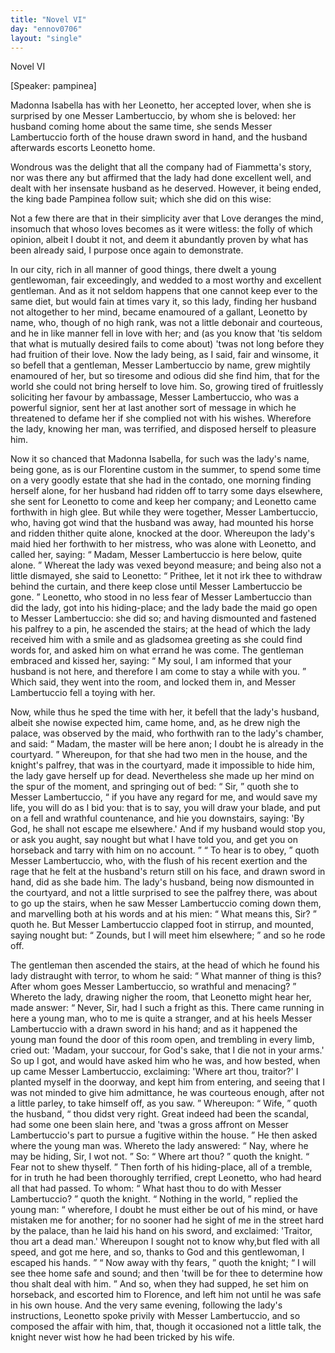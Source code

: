 ```yaml
---
title: "Novel VI"
day: "ennov0706"
layout: "single"
---
```

<html>
 <head>
 </head>
 <body>
  <div id="nov0706" type="novella" who="pampinea">
   <head>
    Novel VI
   </head>
   <p>
    [Speaker: pampinea]
   </p>
   <argument>
    <p>
     <milestone id="p07060001"/>
     <!--(i)-->
     Madonna Isabella has with her Leonetto, her
accepted lover, when she is surprised by one Messer Lambertuccio, by whom she is beloved:
her husband coming home about the same time, she sends Messer Lambertuccio forth of the
house drawn sword in hand, and the husband afterwards escorts Leonetto
home.
     <!--(/i)-->
    </p>
   </argument>
   <div3 type="commentary" who="author">
    <p>
     <milestone id="p07060002"/>
     <!--(sc)-->
     Wondrous
     <!--(/sc)-->
     was the delight that
	all the company had of Fiammetta's story, nor was there any but affirmed that the lady had
	done excellent well, and dealt with her insensate husband as he deserved.  However, it
	being ended, the king bade Pampinea follow suit; which she did on this wise:
    </p>
   </div3>
   <div3 type="commentary" who="pampinea">
    <p>
     <milestone id="p07060003"/>
     Not a few there are that in their simplicity aver that Love deranges the mind,
	insomuch that whoso loves becomes as it were witless: the folly of which opinion, albeit I
	doubt it not, and deem it abundantly proven by what has been already said, I purpose once
	again to demonstrate.
    </p>
   </div3>
   <p>
    <milestone id="p07060004"/>
    In our city, rich in all manner of good things, there dwelt a
young gentlewoman, fair exceedingly, and wedded to a most worthy and excellent
gentleman.
    <milestone id="p07060005"/>
    And as it not seldom happens that one cannot keep ever to the same
diet, but would fain at times vary it, so this lady, finding her husband not altogether to
her mind, became enamoured of a gallant, Leonetto by name, who, though of no high rank,
was not a little debonair and courteous, and he in like manner
fell in love with her; and (as you know that 'tis seldom that what is
mutually desired fails to come about) 'twas not long before they had
fruition of their love.
    <milestone id="p07060006"/>
    Now the lady being, as I said, fair and winsome,
it so befell that a gentleman, Messer Lambertuccio by name, grew mightily enamoured of
her, but so tiresome and odious did she
    <pb n="142"/>
    find him, that for the world she could
not bring herself to love him.  So, growing tired of fruitlessly soliciting her favour by
ambassage, Messer Lambertuccio, who was a powerful signior, sent her at last another sort
of message in which he threatened to defame her if she complied not with his
wishes. Wherefore the lady, knowing her man, was terrified, and disposed herself to
pleasure him.
   </p>
   <p>
    <milestone id="p07060007"/>
    Now it so chanced that Madonna Isabella, for such was the lady's
name, being gone, as is our Florentine custom in the summer, to spend some time on a very
goodly estate that she had in the contado, one morning finding herself alone, for her
husband had ridden off to tarry some days elsewhere, she sent for Leonetto to come and
keep her company; and Leonetto came forthwith in high glee.
    <milestone id="p07060008"/>
    But while they were
together, Messer Lambertuccio, who, having got wind that the husband was away, had mounted
his horse and ridden thither quite alone, knocked at the door.
    <milestone id="p07060009"/>
    Whereupon the
lady's maid hied her forthwith to her mistress, who was alone with Leonetto, and called
her, saying:
    <q direct="unspecified">
     Madam, Messer Lambertuccio is here below, quite alone.
    </q>
    <milestone id="p07060010"/>
    Whereat the lady was vexed beyond measure; and being also not a little
dismayed, she said to Leonetto:
    <q direct="unspecified">
     Prithee, let it not irk thee to withdraw behind the
curtain, and there keep close until Messer Lambertuccio be gone.
    </q>
    <milestone id="p07060011"/>
    Leonetto,
who stood in no less fear of Messer Lambertuccio than did the lady, got into his
hiding-place; and the lady bade the maid go open to Messer Lambertuccio: she did so; and
having dismounted and fastened his palfrey to a pin, he ascended the stairs;
    <milestone id="p07060012"/>
    at
the head of which the lady received him with a smile and as gladsomea greeting as she
could find words for, and asked him on what errand he was come.
    <milestone id="p07060013"/>
    The gentleman
embraced and kissed her, saying:
    <q direct="unspecified">
     My soul, I am informed that your husband is not here,
and therefore I am come to stay a while with you.
    </q>
    Which said, they went into the room,
and locked them in, and Messer Lambertuccio fell a toying with her.
   </p>
   <p>
    <milestone id="p07060014"/>
    Now, while thus
he sped the time with her, it befell that the lady's husband, albeit she nowise expected
him, came home, and, as he drew nigh the palace, was observed by the maid, who forthwith
ran to the lady's chamber, and said:
    <q direct="unspecified">
     Madam, the master will be here anon; I doubt he is
already in the courtyard.
    </q>
    <milestone id="p07060015"/>
    Whereupon, for that she had two men in the house,
and the knight's palfrey, that was in the courtyard, made it impossible to hide him, the
lady gave
    <pb n="143"/>
    herself up for dead. Nevertheless she made up her mind on the spur
of the moment, and springing out of bed:
    <q direct="unspecified">
     Sir,
    </q>
    quoth she to Messer Lambertuccio,
    <q direct="unspecified">
     if you have any regard for me, and would save my life, you will do as I bid you:
     <milestone id="p07060016"/>
     that is to say, you will draw your blade, and put on a fell and wrathful
countenance, and hie you downstairs, saying: 'By God, he shall not escape me elsewhere.'
And if my husband would stop you, or ask you aught, say nought but what I have told you,
and get you on horseback and tarry with him on no account.
    </q>
    <milestone id="p07060017"/>
    <q direct="unspecified">
     To hear is to
obey,
    </q>
    quoth Messer Lambertuccio, who, with the flush of his recent exertion and the
rage that he felt at the husband's return still on his face, and drawn sword in hand, did
as she bade him. The lady's husband, being now dismounted in the courtyard, and not a
little surprised to see the palfrey there, was about to go up the stairs, when he saw
Messer Lambertuccio coming down them, and marvelling both at his words and at
his mien:
    <q direct="unspecified">
     What means this, Sir?
    </q>
    quoth he.
    <milestone id="p07060018"/>
    But Messer Lambertuccio
clapped foot in stirrup, and mounted, saying nought but:
    <q direct="unspecified">
     Zounds, but I will meet him
elsewhere;
    </q>
    and so he rode off.
   </p>
   <p>
    <milestone id="p07060019"/>
    The gentleman then ascended the stairs, at the
head of which he found his lady distraught with terror, to whom he said:
    <q direct="unspecified">
     What manner of
thing is this? After whom goes Messer Lambertuccio, so wrathful and menacing?
    </q>
    <milestone id="p07060020"/>
    Whereto the lady, drawing nigher the room, that Leonetto might hear her, made
answer:
    <q direct="unspecified">
     Never, Sir, had I such a fright as this. There came running in here a young
man, who to me is quite a stranger, and at his heels Messer Lambertuccio with a drawn
sword in his hand; and as it happened the young man found the door of this room open, and
trembling in every limb, cried out: 'Madam, your succour, for God's sake, that I die not
in your arms.'
     <milestone id="p07060021"/>
     So up I got, and would have asked him who he was, and how
bested, when up came Messer Lambertuccio, exclaiming: 'Where art thou, traitor?' I planted
myself in the doorway, and kept him from entering, and seeing that I was not minded to
give him admittance, he was courteous enough, after not a little parley, to take himself
off, as you saw.
    </q>
    <milestone id="p07060022"/>
    Whereupon:
    <q direct="unspecified">
     Wife,
    </q>
    quoth the husband,
    <q direct="unspecified">
     thou didst very right. Great indeed had been the
scandal, had some one been slain here, and 'twas a gross affront on Messer Lambertuccio's
part to pursue a fugitive within the house.
    </q>
    He then asked where the young man
was.
    <milestone id="p07060023"/>
    Whereto
    <pb n="144"/>
    the lady answered:
    <q direct="unspecified">
     Nay, where he may be hiding,
Sir, I wot not.
    </q>
    <milestone id="p07060024"/>
    So:
    <q direct="unspecified">
     Where art thou?
    </q>
    quoth the knight.
    <q direct="unspecified">
     Fear not to
shew thyself.
    </q>
    <milestone id="p07060025"/>
    Then forth of his hiding-place, all of a tremble, for in
truth he had been thoroughly terrified, crept Leonetto, who had heard all that had passed.
    <milestone id="p07060026"/>
    To whom:
    <q direct="unspecified">
     What hast thou to do with Messer Lambertuccio?
    </q>
    quoth the
knight.
    <milestone id="p07060027"/>
    <q direct="unspecified">
     Nothing in the world,
    </q>
    replied the young man:
    <q direct="unspecified">
     wherefore, I
doubt he must either be out of his mind, or have mistaken me for another; for no sooner
had he sight of me in the street hard by the palace, than he laid his hand on his sword,
and exclaimed: 'Traitor, thou art a dead man.'  Whereupon I sought not to know why,but
fled with all speed, and got me here, and so, thanks to God and this gentlewoman, I
escaped his hands.
    </q>
    <milestone id="p07060028"/>
    <q direct="unspecified">
     Now away with thy fears,
    </q>
    quoth the knight;
    <q direct="unspecified">
     I
will see thee home safe and sound; and then 'twill be for thee to
determine how thou shalt deal with him.
    </q>
    <milestone id="p07060029"/>
    And so, when they had supped, he
set him on horseback, and escorted him to Florence, and left him not until he was safe in
his own house. And the very same evening, following the lady's instructions, Leonetto
spoke privily with Messer Lambertuccio, and so composed the affair with him, that, though
it occasioned not a little talk, the knight never wist how he had been tricked by his
wife.
   </p>
  </div>
 </body>
</html>